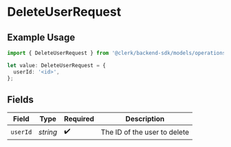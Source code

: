 # DeleteUserRequest

## Example Usage

```typescript
import { DeleteUserRequest } from '@clerk/backend-sdk/models/operations';

let value: DeleteUserRequest = {
  userId: '<id>',
};
```

## Fields

| Field    | Type     | Required           | Description                  |
| -------- | -------- | ------------------ | ---------------------------- |
| `userId` | _string_ | :heavy_check_mark: | The ID of the user to delete |
